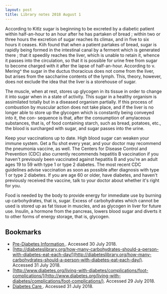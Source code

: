 ```yaml
---
layout: post
title: Library notes 2018 August 1
---
```


According to Kitlz sugar is beginning to be excreted by a diabetic patient within half-an-hour to an hour after he has partaken of bread ; within two or three hours the excretion of sugar reaches its climax, and in five to six hours it ceases. Kiih found that when a patient partakes of bread, sugar is rapidly being formed in the intestinal canal by a ferment which is generated there ; that it speedily reaches the liver, which is unable to retain it, whence it passes into the circulation, so that it is possible for urine free from sugar to become charged with it after the lapse of half-an-hour. According to v. Mering^ the sugar in the ductus thoracicus does not come from the liver, but arises from the saccharine contents of the lymph. This, theory, however, does not exclude the idea that the liver is a storehouse of sugar.

The muscle, when at rest, stores up glycogen in its tissue in order to change it into sugar when in a state of activity. This sugar in a healthy organism is assimilated totally but in a diseased organism partially. If this process of combustion by muscular action does not take place, and if the liver is no longer able to store up the glycogen which is constantly being conveyed into it, the con- sequence is that, after the consumption of amylaceous substances, that is, of food containing starch, such as bread, potatoes, etc., the blood is surcharged with sugar, and sugar passes into the urine.

Keep your vaccinations up to date. High blood sugar can weaken your immune system. Get a flu shot every year, and your doctor may recommend the pneumonia vaccine, as well. The Centers for Disease Control and Prevention (CDC) also currently recommends hepatitis B vaccination if you haven't previously been vaccinated against hepatitis B and you're an adult ages 19 to 59 with type 1 or type 2 diabetes. The most recent CDC guidelines advise vaccination as soon as possible after diagnosis with type 1 or type 2 diabetes. If you are age 60 or older, have diabetes, and haven't previously received the vaccine, talk to your doctor about whether it's right for you.

Food is needed by the body to provide energy for immediate use by burning up carbohydrates, that is, sugar. Excess of carbohydrates which cannot be used is stored up as fat tissue in muscles, and as glycogen in liver for future use. Insulin, a hormone from the pancreas, lowers blood sugar and diverts it to other forms of energy storage, that is, glycogen.

## Bookmarks

* [Pre-Diabetes Information ](http://www.joslin.harvard.edu/info/what_is_pre_diabetes.html). Accessed 30 July 2018. 
* [http://diabeteslibrary.org/how-many-carbohydrates-should-a-person-with-diabetes-eat-each-day/](http://diabeteslibrary.org/how-many-carbohydrates-should-a-person-with-diabetes-eat-each-day/). Accessed 31 July 2018. 
* [http://www.diabetes.org/living-with-diabetes/complications/foot-complications/](http://www.diabetes.org/living-with-diabetes/complications/foot-complications/). Accessed 29 July 2018. 
* [ Diabetes Care ](https://health.ucsd.edu/specialties/endo/diabetes/Pages/default.aspx). Accessed 31 July 2018. 

